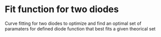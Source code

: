 # Fit function for two diodes
Curve fitting for two diodes to optimize and find an optimal set of paramaters for defined diode function that best fits a given theorical set
